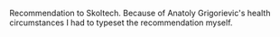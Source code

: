 Recommendation to Skoltech.
Because of Anatoly Grigorievic's health circumstances I had to typeset the recommendation myself.
